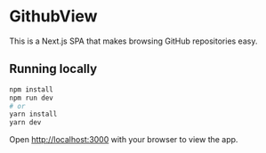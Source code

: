 # GithubView

This is a Next.js SPA that makes browsing GitHub repositories easy.

## Running locally

```bash
npm install
npm run dev
# or
yarn install
yarn dev
```

Open [http://localhost:3000](http://localhost:3000) with your browser to view the app.